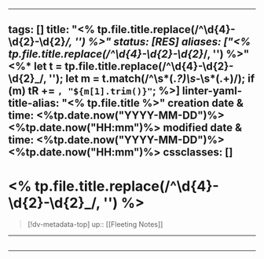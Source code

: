 
---
tags: []
title: "<% tp.file.title.replace(/^\d{4}-\d{2}-\d{2}_/, '') %>"
status: [RES]
aliases: ["<% tp.file.title.replace(/^\d{4}-\d{2}-\d{2}_/, '') %>"<%* let t = tp.file.title.replace(/^\d{4}-\d{2}-\d{2}_/, ''); let m = t.match(/^\s*(.*?)\s*-\s*(.+)/); if (m) tR += `, "${m[1].trim()}"`; %>]
linter-yaml-title-alias: "<% tp.file.title %>"
creation date & time: <%tp.date.now("YYYY-MM-DD")%> <%tp.date.now("HH:mm")%>
modified date & time: <%tp.date.now("YYYY-MM-DD")%> <%tp.date.now("HH:mm")%>
cssclasses: []
---

# <% tp.file.title.replace(/^\d{4}-\d{2}-\d{2}_/, '') %>

> [!dv-metadata-top]
> up:: [[Fleeting Notes]]

- - -

##

- - -
